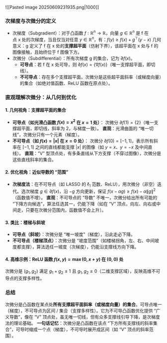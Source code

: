 ![[Pasted image 20250609231935.png|1000]]
### 次梯度与次微分的定义
- 次梯度（Subgradient）：对于凸函数 $f: \mathbb{R}^n \to \mathbb{R}$，向量 $g \in \mathbb{R}^n$ 是 f 在点 x 处的次梯度，当且仅当对任意 $y \in \mathbb{R}^n$，有：$f(y) \geq f(x) + g^\top (y - x)$ 几何意义：g 定义了 f 在 x 处的**支撑超平面**（仿射下界），该超平面在 x 处与 f 的图像接触，且始终位于 f 图像下方。
- 次微分（Subdifferential）：所有次梯度 g 的集合，记为 $\partial f(x)$。
    - **可导点**：若 f 在 x 处可导，则 $\partial f(x) = \{\nabla f(x)\}$（唯一支撑超平面，即切线）。
    - **不可导点**：存在多个支撑超平面，次微分是这些超平面斜率（或梯度向量）的集合（如绝对值函数、ReLU 函数在原点处）。

### 直观理解次微分：从几何到优化
#### 1. 几何视角：支撑超平面的集合
- **可导点（如光滑凸函数 $f(x) = x^2$ 在 $x=1$ 处）**： 次微分 $\partial f(1) = \{2\}$（唯一支撑超平面，即切线，斜率为 2，与梯度一致）。 **直观**：光滑曲面的 “唯一切线”，次微分只有一个元素（梯度）。
- **不可导点（如 $f(x) = |x|$ 在 $x=0$ 处）**： 次微分 $\partial f(0) = [-1, 1]$，表示所有斜率在 $[-1, 1]$ 之间的直线都能支撑 $|x|$ 的图像（如 $y=x$、$y=-x$ 及中间直线）。 **直观**：“V” 型顶点处，有多条直线从下方支撑（不穿过图像），次微分是这些直线斜率的集合。
#### 2. 优化视角：近似导数的 “范围”
- **次梯度法**：在不可导点（如 LASSO 的 $\ell_1$ 范数、ReLU），用次微分（非空）迭代。选次梯度 $g \in \partial f(x)$，沿 $-g$ 方向更新，保证 $f(x - \alpha g) \geq f(x) - \alpha \|g\|^2$（函数值不增）。 **直观**：不可导点的 “导数” 不唯一，次微分给出所有可能的 “下降方向候选”，算法任选其一，仍能下降（如在 “V” 顶点，向左、向右或中间走，只要在次微分范围内，函数值不会上升）。
#### 3. 类比：楼梯与斜坡
- **可导点（斜坡）**：次微分是 “唯一坡度”（梯度），沿此走必下降。
- **不可导点（楼梯顶点）**：次微分是 “坡度范围”（如楼梯拐角，左、右、中间坡度都支撑），算法选任一坡度（次梯度），仍能沿支撑线方向下降。
#### 4. 高维示例：ReLU 函数 $f(x, y) = \max(0, x+y)$ 在 $(0,0)$ 处
次微分是 $(g_1, g_2)$ 满足 $g_1 + g_2 \leq 1$ 且 $g_1, g_2 \geq 0$（二维支撑区域），反映高维不可导点的支撑多样性。
### 总结
次微分是凸函数在某点处**所有支撑超平面斜率（或梯度向量）的集合**。可导点唯一（梯度），不可导点为区间 / 集合（支撑多样性）。它为不可导凸函数优化提供 “广义导数”，像在 “V” 顶点处，虽无唯一切线，但有众多支撑线引导下降，是次梯度法的理论基础。
**一句话记忆**：次微分是凸函数在该点 “下方所有支撑线的斜率集合”，可导时缩成一个点（梯度），不可导时展开成区间（如 “V” 顶点的斜率范围）。